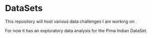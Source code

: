 # DataSets
This repository will host various data challenges I am working on .

For now it has an exploratory data analysis for the Pima Indian DataSet.
